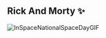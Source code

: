 ## Rick And Morty ✨
![InSpaceNationalSpaceDayGIF](https://user-images.githubusercontent.com/99292913/223307688-51f2c144-0a07-421b-871c-cb494fbd7f2e.gif)
